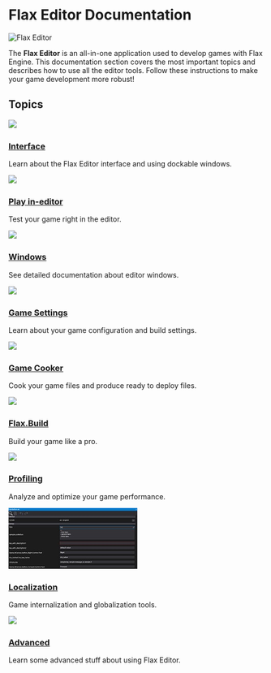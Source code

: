 # Flax Editor Documentation

![Flax Editor](media/title.jpg)

The **Flax Editor** is an all-in-one application used to develop games with Flax Engine.
This documentation section covers the most important topics and describes how to use all the editor tools.
Follow these instructions to make your game development more robust!

## Topics

<div class="frontpage">

<div class="frontpage-section">
<a href="interface.md"><img src="media/layout-icon.jpg"></a>
<h3><a href="interface.md">Interface</a></h3>
<p>Learn about the Flax Editor interface and using dockable windows.</p>
</div>

<div class="frontpage-section">
<a href="play-in-editor.md"><img src="media/play-in-editor-icon.jpg"></a>
<h3><a href="play-in-editor.md">Play in-editor</a></h3>
<p>Test your game right in the editor.</p>
</div>

<div class="frontpage-section">
<a href="windows/index.md"><img src="windows/media/icon.jpg"></a>
<h3><a href="windows/index.md">Windows</a></h3>
<p>See detailed documentation about editor windows.</p>
</div>

<div class="frontpage-section">
<a href="game-settings/index.md"><img src="game-settings/media/icon.jpg"></a>
<h3><a href="game-settings/index.md">Game Settings</a></h3>
<p>Learn about your game configuration and build settings.</p>
</div>

<div class="frontpage-section">
<a href="game-cooker/index.md"><img src="game-cooker/media/icon.jpg"></a>
<h3><a href="game-cooker/index.md">Game Cooker</a></h3>
<p>Cook your game files and produce ready to deploy files.</p>
</div>

<div class="frontpage-section">
<a href="advanced/index.md"><img src="flax-build/media/icon.jpg"></a>
<h3><a href="advanced/index.md">Flax.Build</a></h3>
<p>Build your game like a pro.</p>
</div>

<div class="frontpage-section">
<a href="profiling/index.md"><img src="profiling/media/icon.jpg"></a>
<h3><a href="profiling/index.md">Profiling</a></h3>
<p>Analyze and optimize your game performance.</p>
</div>

<div class="frontpage-section">
<a href="localization/index.md"><img src="localization/media/icon.jpg"></a>
<h3><a href="localization/index.md">Localization</a></h3>
<p>Game internalization and globalization tools.</p>
</div>

<div class="frontpage-section">
<a href="advanced/index.md"><img src="advanced/media/icon.jpg"></a>
<h3><a href="advanced/index.md">Advanced</a></h3>
<p>Learn some advanced stuff about using Flax Editor.</p>
</div>

</div>

